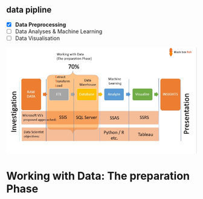 ##  data pipline 
- [x] **Data Preprocessing** 
- [ ]  Data Analyses & Machine Learning
- [ ]  Data Visualisation 

![PreparationPhase.jpg](https://github.com/mazhur7/Data_Preprocessing/blob/master/PreparationPhase.jpg)
# Working with Data: The preparation Phase



